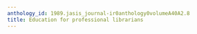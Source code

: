 ```yaml
---
anthology_id: 1989.jasis_journal-ir0anthology0volumeA40A2.8
title: Education for professional librarians
---
```

